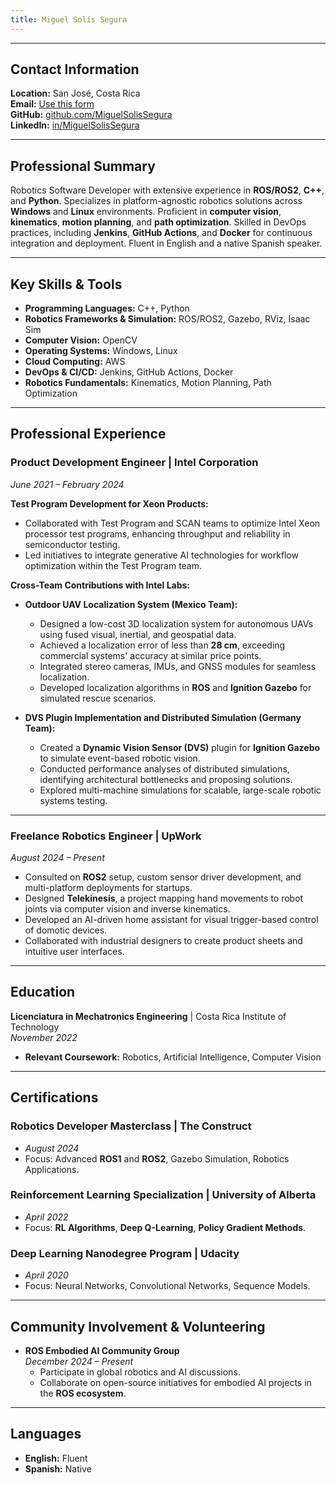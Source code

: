 ```yaml
---
title: Miguel Solís Segura
---
```


---

## Contact Information

**Location:** San José, Costa Rica  
**Email:** [Use this form](https://miguelsolissegura.com/contact)  
**GitHub:** [github.com/MiguelSolisSegura](https://github.com/MiguelSolisSegura)  
**LinkedIn:** [in/MiguelSolisSegura](https://linkedin.com/in/MiguelSolisSegura)

---

## **Professional Summary**

Robotics Software Developer with extensive experience in **ROS/ROS2**, **C++**, and **Python**. Specializes in platform-agnostic robotics solutions across **Windows** and **Linux** environments. Proficient in **computer vision**, **kinematics**, **motion planning**, and **path optimization**. Skilled in DevOps practices, including **Jenkins**, **GitHub Actions**, and **Docker** for continuous integration and deployment. Fluent in English and a native Spanish speaker.

---

## **Key Skills & Tools**

- **Programming Languages:** C++, Python  
- **Robotics Frameworks & Simulation:** ROS/ROS2, Gazebo, RViz, Isaac Sim  
- **Computer Vision:** OpenCV  
- **Operating Systems:** Windows, Linux  
- **Cloud Computing:** AWS  
- **DevOps & CI/CD:** Jenkins, GitHub Actions, Docker  
- **Robotics Fundamentals:** Kinematics, Motion Planning, Path Optimization  

---

## **Professional Experience**

### **Product Development Engineer** | Intel Corporation  
*June 2021 – February 2024*  

**Test Program Development for Xeon Products:**
- Collaborated with Test Program and SCAN teams to optimize Intel Xeon processor test programs, enhancing throughput and reliability in semiconductor testing.  
- Led initiatives to integrate generative AI technologies for workflow optimization within the Test Program team.

**Cross-Team Contributions with Intel Labs:**

- **Outdoor UAV Localization System (Mexico Team):**
  - Designed a low-cost 3D localization system for autonomous UAVs using fused visual, inertial, and geospatial data.
  - Achieved a localization error of less than **28 cm**, exceeding commercial systems' accuracy at similar price points.
  - Integrated stereo cameras, IMUs, and GNSS modules for seamless localization.
  - Developed localization algorithms in **ROS** and **Ignition Gazebo** for simulated rescue scenarios.

- **DVS Plugin Implementation and Distributed Simulation (Germany Team):**
  - Created a **Dynamic Vision Sensor (DVS)** plugin for **Ignition Gazebo** to simulate event-based robotic vision.
  - Conducted performance analyses of distributed simulations, identifying architectural bottlenecks and proposing solutions.
  - Explored multi-machine simulations for scalable, large-scale robotic systems testing.

---

### **Freelance Robotics Engineer** | UpWork  
*August 2024 – Present*  
- Consulted on **ROS2** setup, custom sensor driver development, and multi-platform deployments for startups.  
- Designed **Telekinesis**, a project mapping hand movements to robot joints via computer vision and inverse kinematics.  
- Developed an AI-driven home assistant for visual trigger-based control of domotic devices.  
- Collaborated with industrial designers to create product sheets and intuitive user interfaces.

---

## **Education**

**Licenciatura in Mechatronics Engineering** | Costa Rica Institute of Technology  
*November 2022*  
- **Relevant Coursework:** Robotics, Artificial Intelligence, Computer Vision  

---

## **Certifications**

### **Robotics Developer Masterclass** | The Construct  
  - *August 2024*  
  - Focus: Advanced **ROS1** and **ROS2**, Gazebo Simulation, Robotics Applications.

### **Reinforcement Learning Specialization** | University of Alberta  
  - *April 2022*  
  - Focus: **RL Algorithms**, **Deep Q-Learning**, **Policy Gradient Methods**.

### **Deep Learning Nanodegree Program** | Udacity  
  - *April 2020*  
  - Focus: Neural Networks, Convolutional Networks, Sequence Models.

---

## **Community Involvement & Volunteering**

- **ROS Embodied AI Community Group**  
  *December 2024 – Present*  
  - Participate in global robotics and AI discussions.  
  - Collaborate on open-source initiatives for embodied AI projects in the **ROS ecosystem**.

---

## **Languages**

- **English:** Fluent  
- **Spanish:** Native
